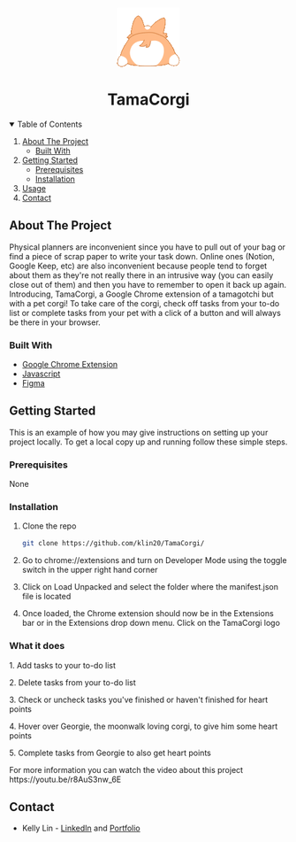 <!-- PROJECT LOGO -->
<br />
<p align="center">
    <img src="images/intro.gif"/>

  <h1 align="center">TamaCorgi</h1>
</p>



<!-- TABLE OF CONTENTS -->
<details open="open">
  <summary>Table of Contents</summary>
  <ol>
    <li>
      <a href="#about-the-project">About The Project</a>
      <ul>
        <li><a href="#built-with">Built With</a></li>
      </ul>
    </li>
    <li>
      <a href="#getting-started">Getting Started</a>
      <ul>
        <li><a href="#prerequisites">Prerequisites</a></li>
        <li><a href="#installation">Installation</a></li>
      </ul>
    </li>
    <li><a href="#usage">Usage</a></li>
    <li><a href="#contact">Contact</a></li>
  </ol>
</details>



<!-- ABOUT THE PROJECT -->
## About The Project

Physical planners are inconvenient since you have to pull out of your bag or find a piece of scrap paper to write your task down. Online ones (Notion, Google Keep, etc) are also inconvenient because people tend to forget about them as they're not really there in an intrusive way (you can easily close out of them) and then you have to remember to open it back up again. Introducing, TamaCorgi, a Google Chrome extension of a tamagotchi but with a pet corgi! To take care of the corgi, check off tasks from your to-do list or complete tasks from your pet with a click of a button and will always be there in your browser.

### Built With

* [Google Chrome Extension](https://developer.chrome.com/docs/extensions/)
* [Javascript](https://www.javascript.com/)
* [Figma](https://www.figma.com/)


<!-- GETTING STARTED -->
## Getting Started

This is an example of how you may give instructions on setting up your project locally.
To get a local copy up and running follow these simple steps.

### Prerequisites

None

### Installation

1. Clone the repo
   ```sh
   git clone https://github.com/klin20/TamaCorgi/
   ```
   
2. Go to chrome://extensions and turn on Developer Mode using the toggle switch in the upper right hand corner


3. Click on Load Unpacked and select the folder where the manifest.json file is located

4. Once loaded, the Chrome extension should now be in the Extensions bar or in the Extensions drop down menu. Click on the TamaCorgi logo

### What it does

<p>1. Add tasks to your to-do list</p>
<p>2. Delete tasks from your to-do list</p>
<p>3. Check or uncheck tasks you've finished or haven't finished for heart points</p>
<p>4. Hover over Georgie, the moonwalk loving corgi, to give him some heart points</p>
<p>5. Complete tasks from Georgie to also get heart points</p>

<p> For more information you can watch the video about this project https://youtu.be/r8AuS3nw_6E </p>

<!-- CONTACT -->
## Contact

* Kelly Lin - <a href="https://www.linkedin.com/in/klin18/">LinkedIn</a> and <a href="https://designbykelly.webflow.io/">Portfolio</a>

